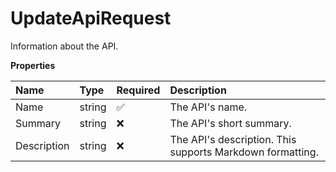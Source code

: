 # UpdateApiRequest

Information about the API.

**Properties**

| Name        | Type   | Required | Description                                               |
| :---------- | :----- | :------- | :-------------------------------------------------------- |
| Name        | string | ✅       | The API's name.                                           |
| Summary     | string | ❌       | The API's short summary.                                  |
| Description | string | ❌       | The API's description. This supports Markdown formatting. |

<!-- This file was generated by liblab | https://liblab.com/ -->
